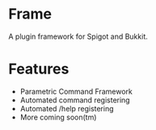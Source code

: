 # Frame
A plugin framework for Spigot and Bukkit.

# Features
* Parametric Command Framework
* Automated command registering
* Automated /help registering
* More coming soon(tm)
